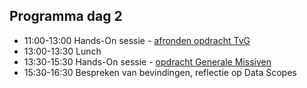 ## Programma dag 2

+ 11:00-13:00 Hands-On sessie - [afronden opdracht TvG](../dag_1/opdracht1.md)
+ 13:00-13:30 Lunch
+ 13:30-15:30 Hands-On sessie - [opdracht Generale Missiven](opdracht.md)
+ 15:30-16:30 Bespreken van bevindingen, reflectie op Data Scopes
